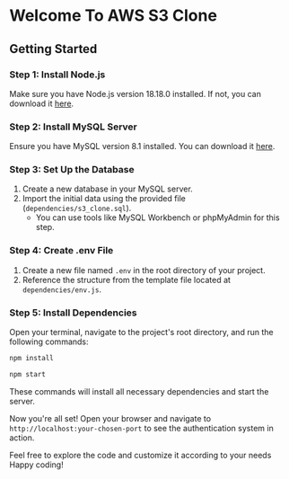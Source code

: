 # Welcome To AWS S3 Clone 

## Getting Started

### Step 1: Install Node.js

Make sure you have Node.js version 18.18.0 installed. If not, you can download it [here](https://nodejs.org/).

### Step 2: Install MySQL Server

Ensure you have MySQL version 8.1 installed. You can download it [here](https://dev.mysql.com/downloads/).

### Step 3: Set Up the Database

1. Create a new database in your MySQL server.
2. Import the initial data using the provided file (`dependencies/s3_clone.sql`).
   - You can use tools like MySQL Workbench or phpMyAdmin for this step.

### Step 4: Create .env File

1. Create a new file named `.env` in the root directory of your project.
2. Reference the structure from the template file located at `dependencies/env.js`.

### Step 5: Install Dependencies

Open your terminal, navigate to the project's root directory, and run the following commands:

```bash
npm install
```
```bash
npm start
```

These commands will install all necessary dependencies and start the server.

Now you're all set! Open your browser and navigate to `http://localhost:your-chosen-port` to see the authentication system in action.

Feel free to explore the code and customize it according to your needs
Happy coding!
